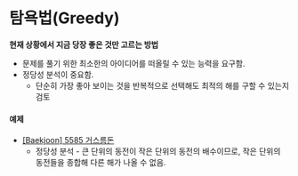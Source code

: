 # 탐욕법(Greedy)

**현재 상황에서 지금 당장 좋은 것만 고르는 방법**

* 문제를 풀기 위한 최소한의 아이디어를 떠올릴 수 있는 능력을 요구함.
* 정당성 분석이 중요함.
  * 단순히 가장 좋아 보이는 것을 반복적으로 선택해도 최적의 해를 구할 수 있는지 검토



#### 예제

* [[Baekjoon] 5585 거스름돈](https://www.acmicpc.net/problem/5585)
  * 정당성 분석 - 큰 단위의 동전이 작은 단위의 동전의 배수이므로, 작은 단위의 동전들을 종합해 다른 해가 나올 수 없음.

